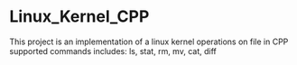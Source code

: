 # Linux_Kernel_CPP
This project is an implementation of a linux kernel operations on file in CPP
supported commands includes: ls, stat, rm, mv, cat, diff
